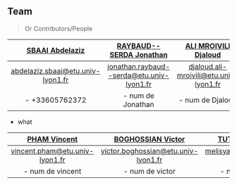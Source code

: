 ## Team

> Or Contributors/People


| <a href="https://forge.univ-lyon1.fr/p1807434" target="_blank">**SBAAI Abdelaziz**</a> | <a href="https://forge.univ-lyon1.fr/p1507907" target="_blank">**RAYBAUD--SERDA Jonathan**</a> | <a href="https://forge.univ-lyon1.fr/p1610152" target="_blank">**ALI MROIVILI Djaloud** </a> |
| :---: |:---:| :---:|
|abdelaziz.sbaai@etu.univ-lyon1.fr |jonathan.raybaud--serda@etu.univ-lyon1.fr |djaloud.ali-mroivili@etu.univ-lyon1.fr |
| - +33605762372 | - num de Jonathan | - num de Djaloud |

- what

|<a href="https://forge.univ-lyon1.fr/p1610072" target="_blank">**PHAM Vincent**</a> | <a href="https://forge.univ-lyon1.fr/p1712615" target="_blank">**BOGHOSSIAN Victor**</a> | <a href="https://forge.univ-lyon1.fr/p1702053" target="_blank">**TUTOGLU Melisya** </a> |
| :---: |:---:| :---:|
|vincent.pham@etu.univ-lyon1.fr|victor.boghossian@etu.univ-lyon1.fr |melisya.tutoglu@etu.univ-lyon1.fr |
| - num de vincent | - num de victor | - num de melisya |


